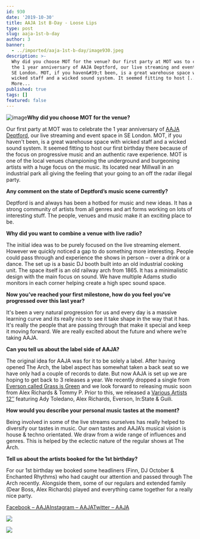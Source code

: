 ```yaml
---
id: 930
date: '2019-10-30'
title: AAJA 1st B-Day - Loose Lips
type: post
slug: aaja-1st-b-day
author: 3
banner:
  - ../imported/aaja-1st-b-day/image930.jpeg
description: >-
  Why did you choose MOT for the venue? Our first party at MOT was to celebrate
  the 1 year anniversary of AAJA Deptford, our live streaming and event space in
  SE London. MOT, if you haven&#39;t been, is a great warehouse space with
  wicked staff and a wicked sound system. It seemed fitting to host [...]Read
  More...
published: true
tags: []
featured: false
---
```

![image](../../imported/aaja-1st-b-day/image930.jpeg)**Why did you choose MOT for the venue?**

Our first party at MOT was to celebrate the 1 year anniversary of [AAJA Deptford](http://www.aajamusic.com), our live streaming and event space in SE London. MOT, if you haven't been, is a great warehouse space with wicked staff and a wicked sound system. It seemed fitting to host our first birthday there because of the focus on progressive music and an authentic rave experience. MOT is one of the local venues championing the underground and burgeoning artists with a huge focus on the music. Its located near Millwall in an industrial park all giving the feeling that your going to an off the radar illegal party.

**Any comment on the state of Deptford’s music scene currently?**

Deptford is and always has been a hotbed for music and new ideas. It has a strong community of artists from all genres and art forms working on lots of interesting stuff. The people, venues and music make it an exciting place to be.

**Why did you want to combine a venue with live radio?**

The initial idea was to be purely focused on the live streaming element. However we quickly noticed a gap to do something more interesting. People could pass through and experience the shows in person – over a drink or a dance. The set up is a basic DJ booth built into an old industrial cooking unit. The space itself is an old railway arch from 1865. It has a minimalistic design with the main focus on sound. We have multiple Adams studio monitors in each corner helping create a high spec sound space.

**Now you’ve reached your first milestone, how do you feel you’ve progressed over this last year?**

It's been a very natural progression for us and every day is a massive learning curve and its really nice to see it take shape in the way that it has. It's really the people that are passing through that make it special and keep it moving forward. We are really excited about the future and where we’re taking AAJA.

**Can you tell us about the label side of AAJA?**

The original idea for AAJA was for it to be solely a label. After having opened The Arch, the label aspect has somewhat taken a back seat so we have only had a couple of records to date. But now AAJA is set up we are hoping to get back to 3 releases a year. We recently dropped a single from [Everson called Grass is Green](https://open.spotify.com/album/098SyWjlnX8nq9dC3A7sdY) and we look forward to releasing music soon from Alex Richards &amp; Tommy P. Prior to this, we released a [Various Artists 12’’](https://www.phonicarecords.com/product/various-artists-aaja-001-pre-order-aaja/153022) featuring Ady Toledano, Alex Richards, Everson, In:State &amp; Guili.

**How would you describe your personal music tastes at the moment?** 

Being involved in some of the live streams ourselves has really helped to diversify our tastes in music. Our own tastes and AAJA’s musical vision is house &amp; techno orientated. We draw from a wide range of influences and genres. This is helped by the eclectic nature of the regular shows at The Arch.

**Tell us about the artists booked for the 1st birthday?**

For our 1st birthday we booked some headliners (Finn, DJ October &amp; Enchanted Rhythms) who had caught our attention and passed through The Arch recently. Alongside them, some of our regulars and extended family (Dear Boss, Alex Richards) played and everything came together for a really nice party.

[Facebook – AAJA](https://www.facebook.com/aajadeptford/)[Instagram – AAJA](https://www.instagram.com/aajadeptford/)[Twitter – AAJA](https://twitter.com/aajadeptford?lang=en)

![](/wp-content/uploads/live/img/wysiwyg/5d8cb51701159.jpg)

![](/wp-content/uploads/live/img/wysiwyg/5d8cb4b9c8c1e.jpg)